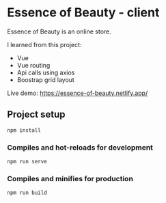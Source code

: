 # Essence of Beauty - client

Essence of Beauty is an online store.

I learned from this project:
* Vue
* Vue routing
* Api calls using axios
* Boostrap grid layout


Live demo: https://essence-of-beauty.netlify.app/

## Project setup
```
npm install
```

### Compiles and hot-reloads for development
```
npm run serve
```

### Compiles and minifies for production
```
npm run build
```


